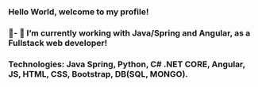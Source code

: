 ### Hello World, welcome to my profile!
### 👋- 🔭 I’m currently working with Java/Spring and Angular, as a Fullstack web developer!
### Technologies: Java Spring, Python, C# .NET CORE, Angular, JS, HTML, CSS, Bootstrap, DB(SQL, MONGO).

<!--
**RenanAbbade/RenanAbbade** is a ✨ _special_ ✨ repository because its `README.md` (this file) appears on your GitHub profile.

-->



